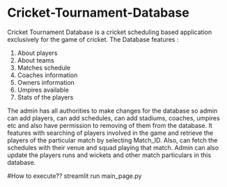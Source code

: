 # Cricket-Tournament-Database
Cricket Tournament Database is a cricket scheduling based application exclusively for the game of cricket.
The Database features :
1. About players
2. About teams
3. Matches schedule
4. Coaches information
5. Owners information
6. Umpires available
7. Stats of the players

The admin has all authorities to make changes for the database so
admin can add players, can add schedules, can add stadiums, coaches,
umpires etc and also have permission to removing of them from the
database. It features with searching of players involved in the game and
retrieve the players of the particular match by selecting Match_ID.
Also, can fetch the schedules with their venue and squad playing that
match. Admin can also update the players runs and wickets and other
match particulars in this database.

#How to execute??
streamlit run main_page.py
